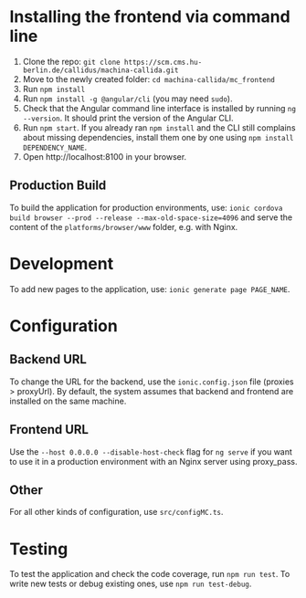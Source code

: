 # Installing the frontend via command line
1. Clone the repo: `git clone https://scm.cms.hu-berlin.de/callidus/machina-callida.git`
2. Move to the newly created folder: `cd machina-callida/mc_frontend`
3. Run `npm install`
4. Run `npm install -g @angular/cli` (you may need `sudo`).
5. Check that the Angular command line interface is installed by running `ng --version`. It should print the version of the Angular CLI.
6. Run `npm start`.
If you already ran `npm install` and the CLI still complains about missing dependencies, install them one by one using `npm install DEPENDENCY_NAME`. 
7. Open http://localhost:8100 in your browser.
## Production Build
To build the application for production environments, use: `ionic cordova build browser --prod --release --max-old-space-size=4096` and serve the content of the `platforms/browser/www` folder, e.g. with Nginx.
# Development
To add new pages to the application, use: `ionic generate page PAGE_NAME`.
# Configuration
## Backend URL
To change the URL for the backend, use the `ionic.config.json` file (proxies > proxyUrl). By default, the system assumes that backend and frontend are installed on the same machine.
## Frontend URL
Use the `--host 0.0.0.0 --disable-host-check` flag for `ng serve` if you want to use it in a production environment with an Nginx server using proxy_pass.
## Other
For all other kinds of configuration, use `src/configMC.ts`.
# Testing
To test the application and check the code coverage, run `npm run test`.
To write new tests or debug existing ones, use `npm run test-debug`.
